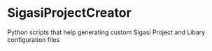 SigasiProjectCreator
====================

Python scripts that help generating custom Sigasi Project and Libary configuration files
